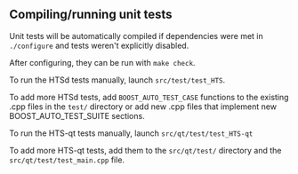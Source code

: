Compiling/running unit tests
------------------------------------

Unit tests will be automatically compiled if dependencies were met in `./configure`
and tests weren't explicitly disabled.

After configuring, they can be run with `make check`.

To run the HTSd tests manually, launch `src/test/test_HTS`.

To add more HTSd tests, add `BOOST_AUTO_TEST_CASE` functions to the existing
.cpp files in the `test/` directory or add new .cpp files that
implement new BOOST_AUTO_TEST_SUITE sections.

To run the HTS-qt tests manually, launch `src/qt/test/test_HTS-qt`

To add more HTS-qt tests, add them to the `src/qt/test/` directory and
the `src/qt/test/test_main.cpp` file.
